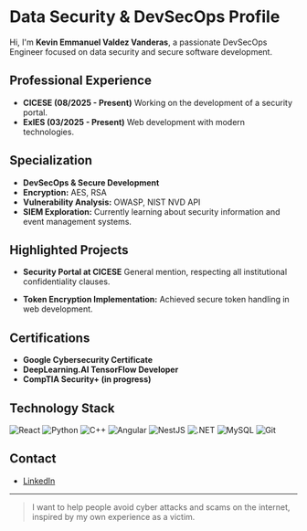 # Data Security & DevSecOps Profile

Hi, I'm **Kevin Emmanuel Valdez Vanderas**, a passionate DevSecOps Engineer focused on data security and secure software development.

## Professional Experience

- **CICESE (08/2025 - Present)**
  Working on the development of a security portal.
- **ExIES (03/2025 - Present)**
  Web development with modern technologies.

## Specialization

- **DevSecOps & Secure Development**
- **Encryption:** AES, RSA
- **Vulnerability Analysis:** OWASP, NIST NVD API
- **SIEM Exploration:** Currently learning about security information and event management systems.

## Highlighted Projects

- **Security Portal at CICESE**
  General mention, respecting all institutional confidentiality clauses.

- **Token Encryption Implementation:**
  Achieved secure token handling in web development.

## Certifications

- **Google Cybersecurity Certificate**
- **DeepLearning.AI TensorFlow Developer**
- **CompTIA Security+ (in progress)**

## Technology Stack

![React](https://img.shields.io/badge/React-20232A?style=for-the-badge&logo=react&logoColor=61DAFB)
![Python](https://img.shields.io/badge/Python-3776AB?style=for-the-badge&logo=python&logoColor=white)
![C++](https://img.shields.io/badge/C%2B%2B-00599C?style=for-the-badge&logo=c%2B%2B&logoColor=white)
![Angular](https://img.shields.io/badge/Angular-DD0031?style=for-the-badge&logo=angular&logoColor=white)
![NestJS](https://img.shields.io/badge/NestJS-E0234E?style=for-the-badge&logo=nestjs&logoColor=white)
![.NET](https://img.shields.io/badge/.NET-512BD4?style=for-the-badge&logo=dotnet&logoColor=white)
![MySQL](https://img.shields.io/badge/MySQL-4479A1?style=for-the-badge&logo=mysql&logoColor=white)
![Git](https://img.shields.io/badge/Git-F05032?style=for-the-badge&logo=git&logoColor=white)

## Contact

- [LinkedIn](https://www.linkedin.com/in/kevin-emmanuel-valdez-vanderas-50786a292)

---

> I want to help people avoid cyber attacks and scams on the internet, inspired by my own experience as a victim.
